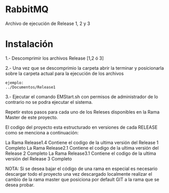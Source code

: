 # RabbitMQ

Archivo de ejecución de Release 1, 2 y 3

# Instalación

1.- Descomprimir los archivos Release [1,2 ó 3]


2.- Una vez que se descomprimio la carpeta abrir la terminar y posicionarla sobre la carpeta actual para la ejecución
de los archivos

    ejemplo:
    ../Documentos/Release1
    
    
3.- Ejecutar el comando EMStart.sh con permisos de administrador de lo contrario no se podra ejecutar el sistema.



Repetir estos pasos para cada uno de los Releses disponibles en la Rama Master de este proyecto.

El codigo del proyecto esta estructurado en versiones de cada RELEASE como se menciona a continuación:

La Rama Release1.4 Contiene el codigo de la ultima versión del Release 1 Completo
La Rama Release2.1 Contiene el codigo de la ultima versión del Release 2 Completo
La Rama Release3.1 Contiene el codigo de la ultima versión del Release 3 Completo

NOTA: Si se desea bajar el código de una rama en especial es necesario descargar todo el proyecto una vez descargado localmente realizar el cambio de la rama master que posiciona por default GIT a la rama que se desea probar. 
